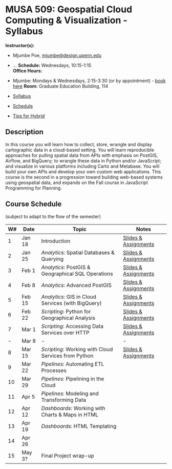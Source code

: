 # MUSA 509: Geospatial Cloud Computing & Visualization - Syllabus

**Instructor(s):**
  * Mjumbe Poe, mjumbe@design.upenn.edu  
  * ...
**Schedule:** Wednesdays, 10:15-1:15  
**Office Hours:**
  * Mjumbe: Mondays & Wednesdays, 2:15-3:30 (or by appointment) - [book here](https://calendly.com/mjumbe-upenn/office-hours)
**Room:** Graduate Education Building, 114 

* [Syllabus](syllabus.md)
* [Schedule](schedule.md)
* [Tips for Hybrid](hybrid-tips.md)

## Description

In this course you will learn how to collect, store, wrangle and display cartographic data in a cloud-based setting. You will learn reproducible approaches for pulling spatial data from APIs with emphasis on PostGIS, Airflow, and BigQuery; to wrangle these data in Python and/or JavaScript; and visualize in various platforms including Carto and Metabase. You will build your own APIs and develop your own custom web applications. This course is the second in a progression toward building web-based systems using geospatial data, and expands on the Fall course in JavaScript Programming for Planning.

## Course Schedule
(subject to adapt to the flow of the semester)

|  W#  |  Date  |  Topic  |  Notes  |
|------|--------|---------|---------|
|  1   |  Jan 18  |  Introduction  |  [Slides & Assignments](week01/)  |
|  2   |  Jan 25  |  _Analytics_: Spatial Databases & Querying  |  [Slides & Assignments](week02/)  |
|  3   |  Feb 1   |  _Analytics_: PostGIS & Geographical SQL Operations  |  [Slides & Assignments](week03/)  |
|  4   |  Feb 8   |  _Analytics_: Advanced PostGIS  |  [Slides & Assignments](week04/)  |
|  5   |  Feb 15  |  _Analytics_: GIS in Cloud Services (with BigQuery)  |  [Slides & Assignments](week05/)  |
|  6   |  Feb 22  |  _Scripting_: Python for Geographical Analysis  |  [Slides & Assignments](week06/)  |
|  7   |  Mar 1   |  _Scripting_: Accessing Data Services over HTTP  |  [Slides & Assignments](week07/)  |
|  -   |  Mar 8   |  -  |  -  |
|  8   |  Mar 15  |  _Scripting_: Working with Cloud Services from Python  |  [Slides & Assignments](week08/)  |
|  9   |  Mar 22  |  _Pipelines_: Automating ETL Processes  |   |
|  10  |  Mar 29  |  _Pipelines_: Pipelining in the Cloud  |   |
|  11  |  Apr 5   |  _Pipelines_: Modeling and Transforming Data  |   |
|  12  |  Apr 12  |  _Dashboards_: Working with Charts & Maps in HTML  |   |
|  13  |  Apr 19  |  _Dashboards_: HTML Templating  |   |
|  14  |  Apr 26  |   |   |
|  15  |  May 3?  |  Final Project wrap-up  |   |
